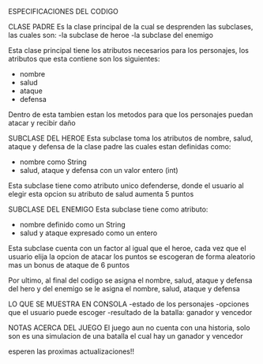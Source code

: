ESPECIFICACIONES DEL CODIGO

CLASE PADRE
Es la clase principal de la cual se desprenden las subclases, las cuales son: 
-la subclase de heroe 
-la subclase del enemigo

Esta clase principal tiene los atributos necesarios para los personajes, los atributos que esta contiene son los siguientes:
- nombre 
- salud 
- ataque 
- defensa

Dentro de esta tambien estan los metodos para que los personajes puedan atacar y recibir daño 

SUBCLASE DEL HEROE 
Esta subclase toma los atributos de nombre, salud, ataque y defensa de la clase padre las cuales estan definidas como:
- nombre como String 
- salud, ataque y defensa con un valor entero (int)

Esta subclase tiene como atributo unico defenderse, donde el usuario al elegir esta opcion su atributo de salud aumenta 5 puntos 

SUBCLASE DEL ENEMIGO 
Esta subclase tiene como atributo:
- nombre definido como un String 
- salud y ataque expresado como un entero 

Esta subclase cuenta con un factor al igual que el heroe, cada vez que el usuario elija la opcion de atacar los puntos se escogeran de forma aleatorio mas un bonus de ataque de 6 puntos

Por ultimo, al final del codigo se asigna el nombre, salud, ataque y defensa del hero y del enemigo se le asigna el nombre, salud, ataque y defensa

LO QUE SE MUESTRA EN CONSOLA
-estado de los personajes 
-opciones que el usuario puede escoger
-resultado de la batalla: ganador y vencedor

NOTAS ACERCA DEL JUEGO 
El juego aun no cuenta con una historia, solo son es una simulacion de una batalla el cual hay un ganador y vencedor

esperen las proximas actualizaciones!!